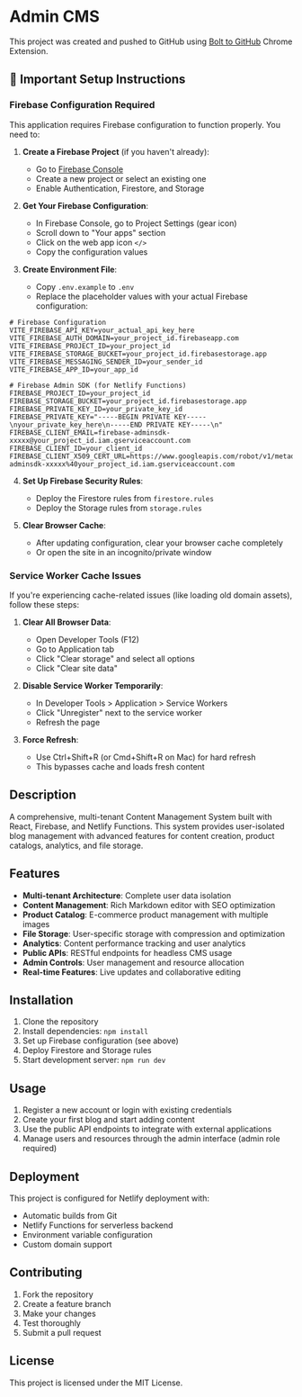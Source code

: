 # Admin CMS

This project was created and pushed to GitHub using [Bolt to GitHub](https://github.com/mamertofabian/bolt-to-github) Chrome Extension.

## 🚨 Important Setup Instructions

### Firebase Configuration Required

This application requires Firebase configuration to function properly. You need to:

1. **Create a Firebase Project** (if you haven't already):
   - Go to [Firebase Console](https://console.firebase.google.com/)
   - Create a new project or select an existing one
   - Enable Authentication, Firestore, and Storage

2. **Get Your Firebase Configuration**:
   - In Firebase Console, go to Project Settings (gear icon)
   - Scroll down to "Your apps" section
   - Click on the web app icon `</>`
   - Copy the configuration values

3. **Create Environment File**:
   - Copy `.env.example` to `.env`
   - Replace the placeholder values with your actual Firebase configuration:

```env
# Firebase Configuration
VITE_FIREBASE_API_KEY=your_actual_api_key_here
VITE_FIREBASE_AUTH_DOMAIN=your_project_id.firebaseapp.com
VITE_FIREBASE_PROJECT_ID=your_project_id
VITE_FIREBASE_STORAGE_BUCKET=your_project_id.firebasestorage.app
VITE_FIREBASE_MESSAGING_SENDER_ID=your_sender_id
VITE_FIREBASE_APP_ID=your_app_id

# Firebase Admin SDK (for Netlify Functions)
FIREBASE_PROJECT_ID=your_project_id
FIREBASE_STORAGE_BUCKET=your_project_id.firebasestorage.app
FIREBASE_PRIVATE_KEY_ID=your_private_key_id
FIREBASE_PRIVATE_KEY="-----BEGIN PRIVATE KEY-----\nyour_private_key_here\n-----END PRIVATE KEY-----\n"
FIREBASE_CLIENT_EMAIL=firebase-adminsdk-xxxxx@your_project_id.iam.gserviceaccount.com
FIREBASE_CLIENT_ID=your_client_id
FIREBASE_CLIENT_X509_CERT_URL=https://www.googleapis.com/robot/v1/metadata/x509/firebase-adminsdk-xxxxx%40your_project_id.iam.gserviceaccount.com
```

4. **Set Up Firebase Security Rules**:
   - Deploy the Firestore rules from `firestore.rules`
   - Deploy the Storage rules from `storage.rules`

5. **Clear Browser Cache**:
   - After updating configuration, clear your browser cache completely
   - Or open the site in an incognito/private window

### Service Worker Cache Issues

If you're experiencing cache-related issues (like loading old domain assets), follow these steps:

1. **Clear All Browser Data**:
   - Open Developer Tools (F12)
   - Go to Application tab
   - Click "Clear storage" and select all options
   - Click "Clear site data"

2. **Disable Service Worker Temporarily**:
   - In Developer Tools > Application > Service Workers
   - Click "Unregister" next to the service worker
   - Refresh the page

3. **Force Refresh**:
   - Use Ctrl+Shift+R (or Cmd+Shift+R on Mac) for hard refresh
   - This bypasses cache and loads fresh content

## Description

A comprehensive, multi-tenant Content Management System built with React, Firebase, and Netlify Functions. This system provides user-isolated blog management with advanced features for content creation, product catalogs, analytics, and file storage.

## Features

- **Multi-tenant Architecture**: Complete user data isolation
- **Content Management**: Rich Markdown editor with SEO optimization
- **Product Catalog**: E-commerce product management with multiple images
- **File Storage**: User-specific storage with compression and optimization
- **Analytics**: Content performance tracking and user analytics
- **Public APIs**: RESTful endpoints for headless CMS usage
- **Admin Controls**: User management and resource allocation
- **Real-time Features**: Live updates and collaborative editing

## Installation

1. Clone the repository
2. Install dependencies: `npm install`
3. Set up Firebase configuration (see above)
4. Deploy Firestore and Storage rules
5. Start development server: `npm run dev`

## Usage

1. Register a new account or login with existing credentials
2. Create your first blog and start adding content
3. Use the public API endpoints to integrate with external applications
4. Manage users and resources through the admin interface (admin role required)

## Deployment

This project is configured for Netlify deployment with:
- Automatic builds from Git
- Netlify Functions for serverless backend
- Environment variable configuration
- Custom domain support

## Contributing

1. Fork the repository
2. Create a feature branch
3. Make your changes
4. Test thoroughly
5. Submit a pull request

## License

This project is licensed under the MIT License.
